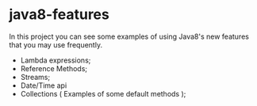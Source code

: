 # java8-features

In this project you can see some examples of using Java8's new features that you may use frequently.

* Lambda expressions;
* Reference Methods;
* Streams;
* Date/Time api
* Collections ( Examples of some default methods );